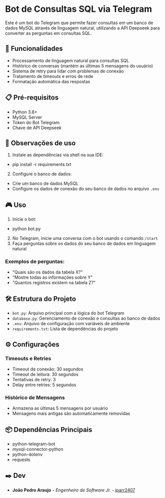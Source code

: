 # Bot de Consultas SQL via Telegram

Este é um bot do Telegram que permite fazer consultas em um banco de dados MySQL através de linguagem natural, utilizando a API Deepseek para converter as perguntas em consultas SQL.

## 🚀 Funcionalidades

- Processamento de linguagem natural para consultas SQL
- Histórico de conversas (mantém as últimas 5 mensagens do usuário)
- Sistema de retry para lidar com problemas de conexão
- Tratamento de timeouts e erros de rede
- Formatação automática das respostas

## 📋 Pré-requisitos

- Python 3.8+
- MySQL Server
- Token do Bot Telegram
- Chave de API Deepseek

## 🔧 Observações de uso

1. Instale as dependências via shell na sua IDE:
- pip install -r requirements.txt
  
2. Configure o banco de dados:
- Crie um banco de dados MySQL
- Configure os dados de conexão do seu banco de dados no arquivo `.env`

## 🎮 Uso

1. Inicie o bot:
- python bot.py

2. No Telegram, inicie uma conversa com o bot usando o comando `/start`
3. Faça perguntas sobre os dados do seu banco de dados em linguagem natural
### Exemplos de perguntas:
- "Quais são os dados da tabela X?"
- "Mostre todas as informações sobre Y"
- "Quantos registros existem na tabela Z?"

## 🛠️ Estrutura do Projeto

- `bot.py`: Arquivo principal com a lógica do bot Telegram
- `database.py`: Gerenciamento de conexão e consultas ao banco de dados
- `.env`: Arquivo de configuração com variáveis de ambiente
- `requirements.txt`: Lista de dependências do projeto

## ⚙️ Configurações

### Timeouts e Retries
- Timeout de conexão: 30 segundos
- Timeout de leitura: 30 segundos
- Tentativas de retry: 3
- Delay entre retries: 5 segundos

### Histórico de Mensagens
- Armazena as últimas 5 mensagens por usuário
- Mensagens mais antigas são automaticamente removidas

## 📦 Dependências Principais

- python-telegram-bot
- mysql-connector-python
- python-dotenv
- requests

## ✒️ Dev

* **João Pedro Araujo** - *Engenheiro de Software Jr.* - [jparr2407](https://github.com/jparr2407)
